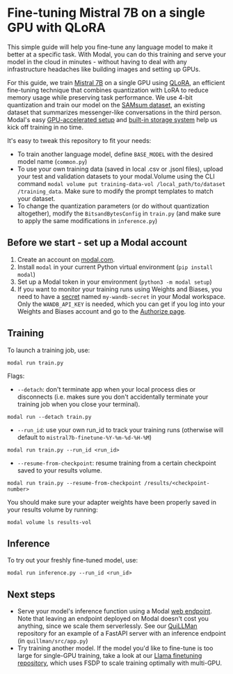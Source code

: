 # Fine-tuning Mistral 7B on a single GPU with QLoRA

This simple guide will help you fine-tune any language model to make it better at a specific task. With Modal, you can do this training and serve your model in the cloud in minutes - without having to deal with any infrastructure headaches like building images and setting up GPUs.

For this guide, we train [Mistral 7B](https://huggingface.co/mistralai/Mistral-7B-v0.1) on a single GPU using [QLoRA](https://github.com/artidoro/qlora), an efficient fine-tuning technique that combines quantization with LoRA to reduce memory usage while preserving task performance. We use 4-bit quantization and train our model on the [SAMsum dataset](https://huggingface.co/datasets/samsum), an existing dataset that summarizes messenger-like conversations in the third person. Modal's easy [GPU-accelerated setup](https://modal.com/docs/guide/gpu) and [built-in storage system](https://modal.com/docs/guide/volumes) help us kick off training in no time.

It's easy to tweak this repository to fit your needs: 
- To train another language model, define `BASE_MODEL` with the desired model name (`common.py`)
- To use your own training data (saved in local .csv or .jsonl files), upload your test and validation datasets to your modal.Volume using the CLI command `modal volume put training-data-vol /local_path/to/dataset /training_data`. Make sure to modify the prompt templates to match your dataset.
- To change the quantization parameters (or do without quantization altogether), modify the `BitsandBytesConfig` in `train.py` (and make sure to apply the same modifications in `inference.py`)

## Before we start - set up a Modal account
1. Create an account on [modal.com](https://modal.com/).
2. Install `modal` in your current Python virtual environment (`pip install modal`)
3. Set up a Modal token in your environment (`python3 -m modal setup`)
4. If you want to monitor your training runs using Weights and Biases, you need to have a [secret](https://modal.com/secrets) named `my-wandb-secret` in your Modal workspace. Only the `WANDB_API_KEY` is needed, which you can get if you log into your Weights and Biases account and go to the [Authorize page](https://wandb.ai/authorize).

## Training
To launch a training job, use:
```
modal run train.py
```

Flags:
- `--detach`: don't terminate app when your local process dies or disconnects (i.e. makes sure you don't accidentally terminate your training job when you close your terminal).
```
modal run --detach train.py
```
- `--run_id`: use your own run_id to track your training runs (otherwise will default to `mistral7b-finetune-%Y-%m-%d-%H-%M`)
```
modal run train.py --run_id <run_id>
```
- `--resume-from-checkpoint`: resume training from a certain checkpoint saved to your results volume.
```
modal run train.py --resume-from-checkpoint /results/<checkpoint-number>
```

You should make sure your adapter weights have been properly saved in your results volume by running:
```
modal volume ls results-vol
```

## Inference
To try out your freshly fine-tuned model, use:
```
modal run inference.py --run_id <run_id>
```

## Next steps
- Serve your model's inference function using a Modal [web endpoint](https://modal.com/docs/guide/webhooks). Note that leaving an endpoint deployed on Modal doesn't cost you anything, since we scale them serverlessly. See our [QuiLLMan](https://github.com/modal-labs/quillman/) repository for an example of a FastAPI server with an inference endpoint (in `quillman/src/app.py`)
- Try training another model. If the model you'd like to fine-tune is too large for single-GPU training, take a look at our [Llama finetuning repository](https://github.com/modal-labs/llama-finetuning/), which uses FSDP to scale training optimally with multi-GPU.